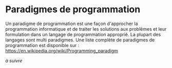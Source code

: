 # Paradigmes de programmation

Un paradigme de programmation est une façon d'approcher la programmation informatique et de traiter les solutions aux problèmes et leur formulation dans un langage de programmation approprié. La plupart des langages sont multi paradigmes. Une liste complète de paradigmes de programmation est disponible sur : https://en.wikipedia.org/wiki/Programming_paradigm

*à suivre*
